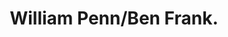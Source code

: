 ---
pid: RS120
title: William Penn/Ben Frank.
location_transcription: Old City
zipcode: '19121'
outside_phl: 
neighborhood: Brewerytown
age: '50'
age_range: 50-59
instagram: 
image_file_name: RS_120.jpg
proposal_transcription: |-
  Statue of William Penn or Ben Franklin
  Maybe a mural of one of the two.
topic: Figure,History,Philadelphia
topic_summary: 0, 0, 0
type: 2D,Mural
keywords_other: 
credit: Kenneth Murray
image_labels: 
twitter: 
facebook: 
permalink: "/monuments/rs120/"
layout: item-page
---